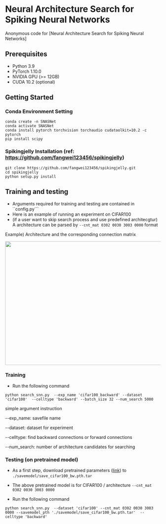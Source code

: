 # Neural Architecture Search for Spiking Neural Networks
Anonymous code for [Neural Architecture Search for Spiking Neural Networks]

## Prerequisites
* Python 3.9    
* PyTorch 1.10.0     
* NVIDIA GPU (>= 12GB)      
* CUDA 10.2 (optional)         

## Getting Started

### Conda Environment Setting
```
conda create -n SNASNet 
conda activate SNASNet
conda install pytorch torchvision torchaudio cudatoolkit=10.2 -c pytorch
pip install scipy
```
### Spikingjelly Installation (ref: https://github.com/fangwei123456/spikingjelly)
```
git clone https://github.com/fangwei123456/spikingjelly.git
cd spikingjelly
python setup.py install
```

## Training and testing

* Arguments required for training and testing are contained in ``config.py``` 
* Here is an example of running an experiment on CIFAR100
* (if a user want to skip search process and use predefined architecgtur) A architecture can be parsed by ``--cnt_mat 0302 0030 3003 0000`` format

Example) Architecture and the corresponding connection matrix

<img src="https://user-images.githubusercontent.com/41351363/142759748-50d0e9bf-4654-4831-97eb-5bfb4d30c21e.png"  width="630" height="400"/>


### Training

*  Run the following command

```
python search_snn.py  --exp_name 'cifar100_backward' --dataset 'cifar100'  --celltype 'backward' --batch_size 32 --num_search 5000 
```
simple argument instruction

--exp_name: savefile name

--dataset: dataset for experiment

--celltype: find backward connections or forward connections

--num_search: number of architecture candidates for searching

### Testing (on pretrained model)

* As a first step, download pretrained parameters ([link][e]) to ```./savemodel/save_cifar100_bw.pth.tar```   

[e]: https://drive.google.com/file/d/1pnS0nFMk2KlxTFeeVT5fYMdTPh_8qn84/view?usp=sharing

* The above pretrained model is for CIFAR100 / architecture ``--cnt_mat 0302 0030 3003 0000``

*  Run the following command

```
python search_snn.py  --dataset 'cifar100' --cnt_mat 0302 0030 3003 0000 --savemodel_pth './savemodel/save_cifar100_bw.pth.tar'  --celltype 'backward'
```


 

